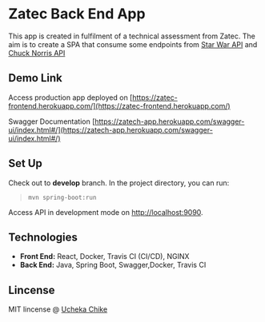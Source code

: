# Zatec Back End App

This app is created in fulfilment of a technical assessment from Zatec. The aim is to create a SPA that consume some endpoints from [Star War API](https://swapi.dev) and [Chuck Norris API](https://api.chucknorris.io/)

## Demo Link

Access production app deployed on [https://zatec-frontend.herokuapp.com/](https://zatec-frontend.herokuapp.com/)

Swagger Documentation [https://zatech-app.herokuapp.com/swagger-ui/index.html#/](https://zatech-app.herokuapp.com/swagger-ui/index.html#/)

## Set Up

Check out to **develop** branch. In the project directory, you can run:

> `mvn spring-boot:run`

Access API in development mode on [http://localhost:9090](http://localhost:9090).


## Technologies

*  **Front End:**  React, Docker, Travis CI (CI/CD), NGINX
* **Back End:** Java, Spring Boot, Swagger,Docker, Travis CI

## Lincense

MIT lincense @ [Ucheka Chike](https://www.linkedin.com/in/ucheka-chike/)
